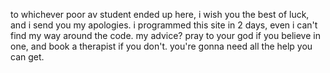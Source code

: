 to whichever poor av student ended up here, i wish you the best of luck, and i send you my apologies.
i programmed this site in 2 days, even i can't find my way around the code. 
my advice? pray to your god if you believe in one, and book a therapist if you don't. 
you're gonna need all the help you can get.

